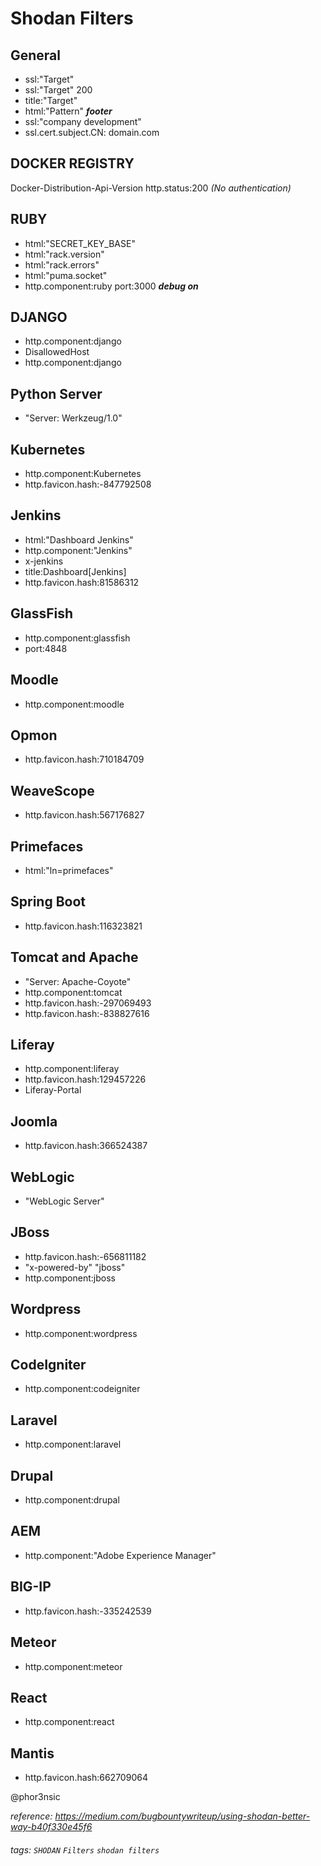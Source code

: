# Shodan Filters

General
---
- ssl:"Target"  
- ssl:"Target" 200  
- title:"Target"  
- html:"Pattern" ***footer***  
- ssl:"company development"   
- ssl.cert.subject.CN: domain.com

DOCKER REGISTRY
-------
Docker-Distribution-Api-Version http.status:200 *(No authentication)*

RUBY
---
- html:"SECRET_KEY_BASE"  
- html:"rack.version"  
- html:"rack.errors"  
- html:"puma.socket"  
- http.component:ruby port:3000 ***debug on***

DJANGO
---  
- http.component:django  
- DisallowedHost
- http.component:django

Python Server
---
- "Server: Werkzeug/1.0"

Kubernetes
---  
- http.component:Kubernetes
- http.favicon.hash:-847792508

Jenkins
---
- html:"Dashboard Jenkins"  
- http.component:"Jenkins"  
- x-jenkins 
- title:Dashboard[Jenkins]
- http.favicon.hash:81586312

GlassFish
--- 
- http.component:glassfish  
- port:4848  

Moodle
---  
- http.component:moodle  

Opmon
---
- http.favicon.hash:710184709

WeaveScope
---
- http.favicon.hash:567176827

Primefaces
---
- html:"ln=primefaces"

Spring Boot
---
- http.favicon.hash:116323821

Tomcat and Apache
---
- "Server: Apache-Coyote"
- http.component:tomcat
- http.favicon.hash:-297069493
- http.favicon.hash:-838827616

Liferay
---
- http.component:liferay
- http.favicon.hash:129457226
- Liferay-Portal

Joomla
---
- http.favicon.hash:366524387

WebLogic
---
- "WebLogic Server"

JBoss
---
- http.favicon.hash:-656811182
- "x-powered-by" "jboss"
- http.component:jboss

Wordpress
---
- http.component:wordpress

CodeIgniter
---
- http.component:codeigniter

Laravel
---
- http.component:laravel

Drupal
---
- http.component:drupal

AEM
---
- http.component:"Adobe Experience Manager"

BIG-IP
---
- http.favicon.hash:-335242539

Meteor
---
- http.component:meteor

React
---
- http.component:react

Mantis
---
- http.favicon.hash:662709064

@phor3nsic 

*reference:*
*https://medium.com/bugbountywriteup/using-shodan-better-way-b40f330e45f6*

###### tags: `SHODAN` `Filters` `shodan filters` 

